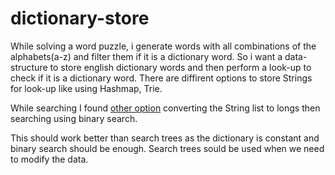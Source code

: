 # dictionary-store


While solving a word puzzle, i generate words with all combinations of the alphabets(a-z) 
and filter them if it is a dictionary word. So i want a data-structure
to store english dictionary words and then perform a look-up to check if it is a dictionary word.
There are diffirent options to store Strings for look-up like using Hashmap, Trie.

While searching I found [other option](http://stackoverflow.com/questions/2276641/way-to-store-a-large-dictionary-with-low-memory-footprint-fast-lookups-on-and) converting the String list to longs then searching using binary search.
 
 
This should work better than search trees as the dictionary is constant and binary search should be enough. Search trees sould be used when we need to modify the data.